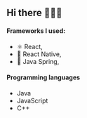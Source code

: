 ## Hi there 👋👩‍💻

 
#### Frameworks I used: 
   -  ⚛️ React, 
   -  📱 React Native,
   -  🍃 Java Spring,
#### Programming languages
   -  Java
   -  JavaScript
   -  C++ 
